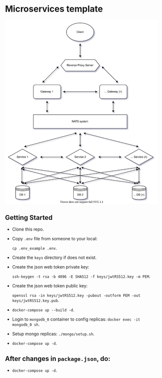 # Microservices template

<p align='center'>
  <img src='./arts/architecture.svg' alt='architecture.svg' />
</p>

## Getting Started

- Clone this repo.
- Copy `.env` file from someone to your local:

  `cp .env_example .env`.

- Create the `keys` directory if does not exist.
- Create the json web token private key:

  `ssh-keygen -t rsa -b 4096 -E SHA512 -f keys/jwtRS512.key -m PEM`.

- Create the json web token public key:

  `openssl rsa -in keys/jwtRS512.key -pubout -outform PEM -out keys/jwtRS512.key.pub`.

- `docker-compose up --build -d`.
- Login to `mongodb_0` container to config replicas: `docker exec -it mongodb_0 sh`.
- Setup mongo replicas: `./mongo/setup.sh`.
- `docker-compose up -d`.

## After changes in `package.json`, do:

- `docker-compose up -d`.
